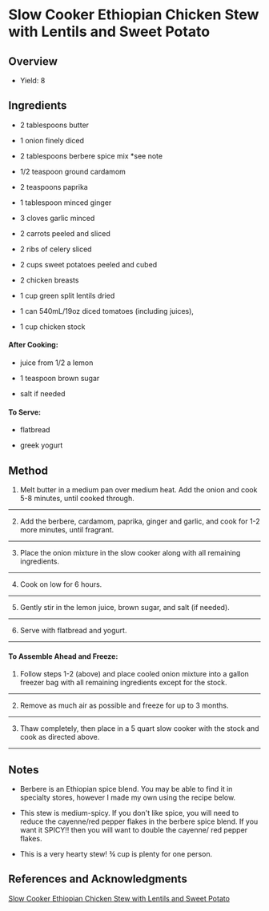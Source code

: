 # Slow Cooker Ethiopian Chicken Stew with Lentils and Sweet Potato

## Overview

- Yield: 8

## Ingredients

- 2 tablespoons butter

- 1 onion finely diced

- 2 tablespoons berbere spice mix *see note

- 1/2 teaspoon ground cardamom

- 2 teaspoons paprika

- 1 tablespoon minced ginger

- 3 cloves garlic minced

- 2 carrots peeled and sliced

- 2 ribs of celery sliced

- 2 cups sweet potatoes peeled and cubed

- 2 chicken breasts

- 1 cup green split lentils dried

- 1 can 540mL/19oz diced tomatoes (including juices),

- 1 cup chicken stock

#### After Cooking:

- juice from 1/2 a lemon

- 1 teaspoon brown sugar

- salt if needed

#### To Serve:

- flatbread

- greek yogurt

## Method

1. Melt butter in a medium pan over medium heat. Add the onion and cook 5-8 minutes, until cooked through.
---

2. Add the berbere, cardamom, paprika, ginger and garlic, and cook for 1-2 more minutes, until fragrant.
---

3. Place the onion mixture in the slow cooker along with all remaining ingredients.
---

4. Cook on low for 6 hours.
---

5. Gently stir in the lemon juice, brown sugar, and salt (if needed).
---

6. Serve with flatbread and yogurt.
---

#### To Assemble Ahead and Freeze:

1. Follow steps 1-2 (above) and place cooled onion mixture into a gallon freezer bag with all remaining ingredients except for the stock.
---

2. Remove as much air as possible and freeze for up to 3 months.
---

3. Thaw completely, then place in a 5 quart slow cooker with the stock and cook as directed above.
---


## Notes

- Berbere is an Ethiopian spice blend. You may be able to find it in specialty stores, however I made my own using the recipe below.

- This stew is medium-spicy. If you don't like spice, you will need to reduce the cayenne/red pepper flakes in the berbere spice blend. If you want it SPICY!! then you will want to double the cayenne/ red pepper flakes.

- This is a very hearty stew! ¾ cup is plenty for one person.

## References and Acknowledgments

[Slow Cooker Ethiopian Chicken Stew with Lentils and Sweet Potato](https://sweetpeasandsaffron.com/slow-cooker-ethiopian-chicken-lentil-stew/)
